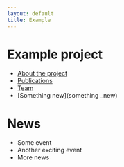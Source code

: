 ```yaml
---
layout: default
title: Example
---
```


# Example project

- [About the project](about)
- [Publications](publications)
- [Team](team)
- [Something new](something _new)
# News

- Some event
- Another exciting event
- More news

